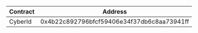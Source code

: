 | Contract | Address                                    |
| -------- | ------------------------------------------ |
| CyberId  | 0x4b22c892796bfcf59406e34f37db6c8aa73941ff |
